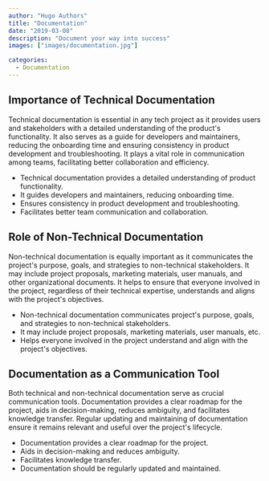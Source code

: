 ```yaml
---
author: "Hugo Authors"
title: "Documentation"
date: "2019-03-08"
description: "Document your way into success"
images: ["images/documentation.jpg"]

categories: 
  - Documentation
---
```


## Importance of Technical Documentation

Technical documentation is essential in any tech project as it provides users and stakeholders with a detailed understanding of the product's functionality. It also serves as a guide for developers and maintainers, reducing the onboarding time and ensuring consistency in product development and troubleshooting. It plays a vital role in communication among teams, facilitating better collaboration and efficiency.

- Technical documentation provides a detailed understanding of product functionality.
- It guides developers and maintainers, reducing onboarding time.
- Ensures consistency in product development and troubleshooting.
- Facilitates better team communication and collaboration.

## Role of Non-Technical Documentation

Non-technical documentation is equally important as it communicates the project's purpose, goals, and strategies to non-technical stakeholders. It may include project proposals, marketing materials, user manuals, and other organizational documents. It helps to ensure that everyone involved in the project, regardless of their technical expertise, understands and aligns with the project's objectives.

- Non-technical documentation communicates project's purpose, goals, and strategies to non-technical stakeholders.
- It may include project proposals, marketing materials, user manuals, etc.
- Helps everyone involved in the project understand and align with the project's objectives.

## Documentation as a Communication Tool

Both technical and non-technical documentation serve as crucial communication tools. Documentation provides a clear roadmap for the project, aids in decision-making, reduces ambiguity, and facilitates knowledge transfer. Regular updating and maintaining of documentation ensure it remains relevant and useful over the project's lifecycle.

- Documentation provides a clear roadmap for the project.
- Aids in decision-making and reduces ambiguity.
- Facilitates knowledge transfer.
- Documentation should be regularly updated and maintained.

